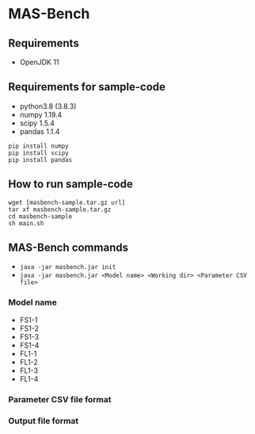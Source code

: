 # MAS-Bench

## Requirements
- OpenJDK 11

## Requirements for sample-code
- python3.8 (3.8.3)
- numpy 1.19.4
- scipy 1.5.4
- pandas 1.1.4

```
pip install numpy
pip install scipy
pip install pandas
```

## How to run sample-code
```
wget [masbench-sample.tar.gz url]
tar xf masbench-sample.tar.gz
cd masbench-sample
sh main.sh
```

## MAS-Bench commands
- `java -jar masbench.jar init`
- `java -jar masbench.jar <Model name> <Working dir> <Parameter CSV file>`

### Model name
- FS1-1
- FS1-2
- FS1-3
- FS1-4
- FL1-1
- FL1-2
- FL1-3
- FL1-4

### Parameter CSV file format

### Output file format

